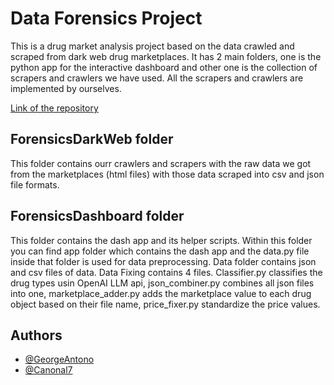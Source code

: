 # Data Forensics Project

This is a drug market analysis project based on the data crawled and scraped from dark web drug marketplaces. It has 2 main folders, one is the python app for the interactive dashboard and other one is the collection of scrapers and crawlers we have used. All the scrapers and crawlers are implemented by ourselves.

[Link of the repository](https://github.com/canonal7/DataForensicsProject_CompleteVersion)

## ForensicsDarkWeb folder

This folder contains ourr crawlers and scrapers with the raw data we got from the marketplaces (html files) with those data scraped into csv and json file formats.

## ForensicsDashboard folder

This folder contains the dash app and its helper scripts. Within this folder you can find app folder which contains the dash app and the data.py file inside that folder is used for data preprocessing. Data folder contains json and csv files of data. Data Fixing contains 4 files. Classifier.py classifies the drug types usin OpenAI LLM api, json_combiner.py combines all json files into one, marketplace_adder.py adds the marketplace value to each drug object based on their file name, price_fixer.py standardize the price values.

## Authors

- [@GeorgeAntono](https://www.github.com/GeorgeAntono)
- [@Canonal7](https://www.github.com/Canonal7)
